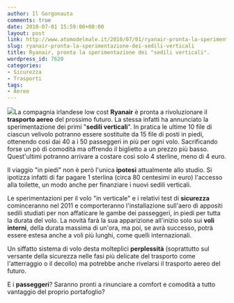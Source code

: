 ```yaml
---
author: Il Gorgonauta
comments: true
date: 2010-07-01 15:59:00+00:00
layout: post
link: http://www.atomodelmale.it/2010/07/01/ryanair-pronta-la-sperimentazione-dei-sedili-verticali/
slug: ryanair-pronta-la-sperimentazione-dei-sedili-verticali
title: Ryanair, pronta la sperimentazione dei "sedili verticali".
wordpress_id: 7620
categories:
- Sicurezza
- Trasporti
tags:
- Aereo
---
```


[![](http://www.atomodelmale.it/wp-content/uploads/2010/07/ryanair-300x240.jpg)](http://www.atomodelmale.it/wp-content/uploads/2010/07/ryanair.jpg)La compagnia irlandese low cost **Ryanair** è pronta a rivoluzionare il **trasporto aereo** del prossimo futuro. La stessa infatti ha annunciato la sperimentazione dei primi "**sedili verticali**". In pratica le ultime 10 file di ciascun velivolo potranno essere sostituite da 15 file di posti in piedi, ottenendo così dai 40 a i 50 passeggeri in più per ogni volo. Sacrificando forse un pò di comodità ma offrendo il biglietto a un prezzo più basso. Quest'ultimi potranno arrivare a costare così solo 4 sterline, meno di 4 euro.

Il viaggio "in piedi" non è però l'unica **ipotesi** attualmente allo studio. Si ipotizza infatti di far pagare 1 sterlina (circa 80 centesimi in euro) l'accesso alla toilette, un modo anche per finanziare i nuovi sedili verticali.

Le sperimentazioni per il volo "in verticale" e i relativi test di **sicurezza** cominceranno nel 2011 e comporteranno l'installazione sull'aero di appositi sedili studiati per non affaticare le gambe dei passeggeri, in piedi per tutta la durata del volo. La novità farà la sua apparizione all'inizio solo sui **voli interni**, della durata massima di un'ora, ma poi, se avrà successo, potrà essere estesa anche a voli più lunghi, come quelli internazionali.<!-- more -->



Un siffatto sistema di volo desta molteplici **perplessità** (soprattutto sul versante della sicurezza nelle fasi più delicate del trasporto come l'atterraggio o il decollo) ma potrebbe anche rivelarsi il trasporto aereo del futuro.

E i **passeggeri**? Saranno pronti a rinunciare a comfort e comodità a tutto vantaggio del proprio portafoglio?
